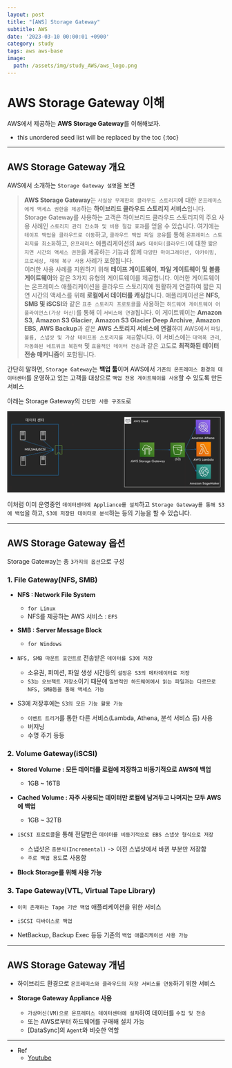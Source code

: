 ```yaml
---
layout: post
title: "[AWS] Storage Gateway"
subtitle: AWS
date: '2023-03-10 00:00:01 +0900'
category: study
tags: aws aws-base
image:
  path: /assets/img/study_AWS/aws_logo.png
---
```


# AWS Storage Gateway 이해
AWS에서 제공하는 **AWS Storage Gateway**를 이해해보자.

<!--more-->

* this unordered seed list will be replaced by the toc
{:toc}

<hr/>

## AWS Storage Gateway 개요

AWS에서 소개하는 `Storage Gateway 설명`을 보면
> **AWS Storage Gateway**는 `사실상 무제한의 클라우드 스토리지`에 대한 `온프레미스에게 액세스 권한을 제공`하는 **하이브리드 클라우드 스토리지 서비스**입니다. Storage Gateway를 사용하는 고객은 하이브리드 클라우드 스토리지의 주요 사용 사례인 `스토리지 관리 간소화 및 비용 절감 효과`를 얻을 수 있습니다. 여기에는 `테이프 백업을 클라우드로 이동`하고, `클라우드 백업 파일 공유`를 통해 `온프레미스 스토리지를 최소화`하고, `온프레미스` 애플리케이션의 `AWS 데이터(클라우드)`에 대한 `짧은 지연 시간의 액세스 권한`을 제공하는 기능과 함께 `다양한 마이그레이션, 아카이빙, 프로세싱, 재해 복구 사용` 사례가 포함됩니다. <br>
> 이러한 사용 사례를 지원하기 위해 **테이프 게이트웨이**, **파일 게이트웨이 및 볼륨 게이트웨이**와 같은 3가지 유형의 게이트웨이를 제공합니다. 이러한 게이트웨이는 온프레미스 애플리케이션을 클라우드 스토리지에 원활하게 연결하여 짧은 지연 시간의 액세스를 위해 **로컬에서 데이터를 캐싱**합니다. 애플리케이션은 **NFS**, **SMB 및 iSCSI**와 같은 `표준 스토리지 프로토콜`을 사용하는 `하드웨어 게이트웨이 어플라이언스(가상 머신)`를 통해 이 `서비스에 연결`됩니다. 이 게이트웨이는 **Amazon S3**, **Amazon S3 Glacier**, **Amazon S3 Glacier Deep Archive**, **Amazon EBS**, **AWS Backup**과 같은 **AWS 스토리지 서비스에 연결**하여 AWS에서 `파일, 볼륨, 스냅샷 및 가상 테이프용 스토리지를 제공`합니다. 이 서비스에는 `대역폭 관리`, `자동화된 네트워크 복원력` 및 `효율적인 데이터 전송`과 같은 고도로 **최적화된 데이터 전송 매커니즘**이 포함됩니다.

간단히 말하면, `Storage Gateway`는 **백업 툴**이며 AWS에서 `기존의 온프레미스 환경의 데이터센터`를 운영하고 있는 고객을 대상으로 `백업 전용 게이트웨이를 사용`할 수 있도록 만든 서비스

아래는 Storage Gateway의 `간단한 사용 구조도`로

![archi](/assets/img/study_AWS/[AWS]_Storage_Gateway_이해/archi.png)

이처럼 이미 운영중인 `데이터센터에 Appliance를 설치`하고 `Storage Gateway를 통해 S3에 백업`을 하고, `S3에 저장된 데이터로 분석`하는 등의 기능을 할 수 있습니다.

<hr/>

## AWS Storage Gateway 옵션

Storage Gateway는 총 `3가지의 옵션`으로 구성

### 1. File Gateway(NFS, SMB)

  * **NFS : Network File System**
    + `for Linux`
    + NFS를 제공하는 AWS 서비스 : `EFS`

  * **SMB : Server Message Block**
    + `for Windows`

  * `NFS, SMB 마운트 포인트로` 전송받은 `데이터를 S3에 저장`
    + 소유권, 퍼미션, 파일 생성 시간등의 `설정은 S3의 메타데이터로 저장`
    + `S3는 오브젝트 저장소`이기 때문에 `일반적인 하드웨어에서 읽는 파일과는 다르므로 NFS, SMB등을 통해 액세스 가능`

  * S3에 저장후에는 `S3의 모든 기능 활용 가능`
    + `이벤트 트리거`를 통한 다른 서비스(Lambda, Athena, 분석 서비스 등) 사용
    + 버저닝
    + 수명 주기 등등

### 2. Volume Gateway(iSCSI)

  * **Stored Volume : 모든 데이터를 로컬에 저장하고 비동기적으로 AWS에 백업**
    + 1GB ~ 16TB
  
  * **Cached Volume : 자주 사용되는 데이터만 로컬에 남겨두고 나머지는 모두 AWS에 백업**
    + 1GB ~ 32TB

  * `iSCSI 프로토콜`을 통해 전달받은 `데이터를 비동기적으로 EBS 스냅샷 형식으로 저장`
    + 스냅샷은 `증분식(Incremental)` -> 이전 스냅샷에서 바뀐 부분만 저장함
    + `주로 백업 용도`로 사용함

  * **Block Storage를 위해 사용 가능**

### 3. Tape Gateway(VTL, Virtual Tape Library)

  * `이미 존재하는 Tape 기반 백업` 애플리케이션을 위한 서비스

  * `iSCSI 디바이스로 백업`

  * NetBackup, Backup Exec 등등 기존의 `백업 애플리케이션 사용 가능`

<hr/>

## AWS Storage Gateway 개념

  * 하이브리드 환경으로 `온프레미스와 클라우드의 저장 서비스를 연동`하기 위한 서비스

  * **Storage Gateway Appliance 사용**
    + `가상머신(VM)으로 온프레미스 데이터센터에 설치`하여 데이터를 `수집 및 전송`
    + 또는 AWS로부터 하드웨어를 구매해 설치 가능
    + [DataSync]의 `Agent`와 비슷한 역할

<hr/>

* Ref
  - [Youtube](https://youtu.be/gjlRurFnYeg)

